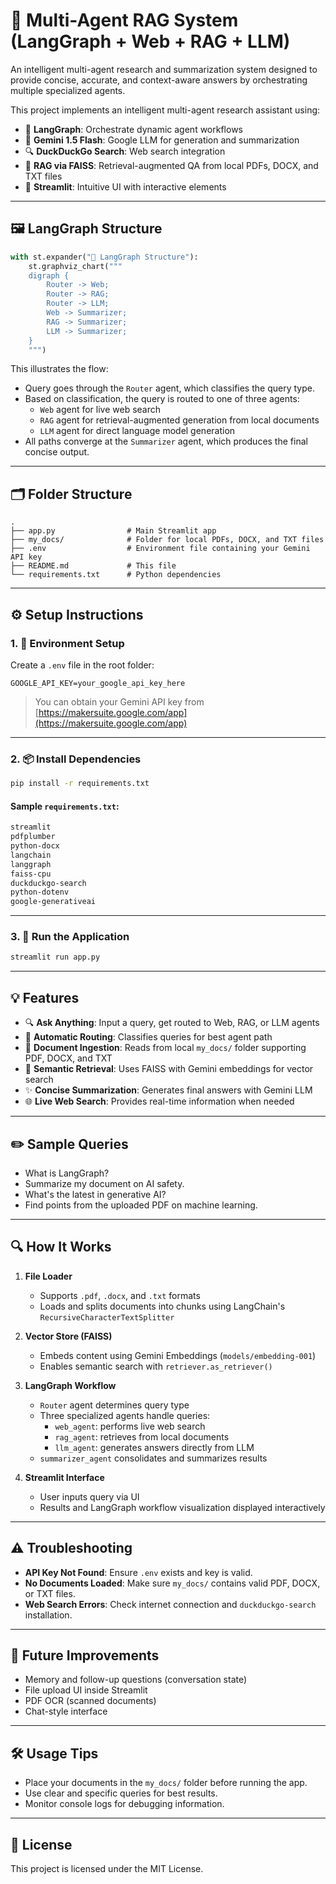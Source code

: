 # 🧠 Multi-Agent RAG System (LangGraph + Web + RAG + LLM)

An intelligent multi-agent research and summarization system designed to provide concise, accurate, and context-aware answers by orchestrating multiple specialized agents.

This project implements an intelligent multi-agent research assistant using:

- 🔀 **LangGraph**: Orchestrate dynamic agent workflows
- 🧠 **Gemini 1.5 Flash**: Google LLM for generation and summarization
- 🔍 **DuckDuckGo Search**: Web search integration
- 📄 **RAG via FAISS**: Retrieval-augmented QA from local PDFs, DOCX, and TXT files
- 🧩 **Streamlit**: Intuitive UI with interactive elements

---

## 🖼️ LangGraph Structure

```python
with st.expander("🧩 LangGraph Structure"):
    st.graphviz_chart("""
    digraph {
        Router -> Web;
        Router -> RAG;
        Router -> LLM;
        Web -> Summarizer;
        RAG -> Summarizer;
        LLM -> Summarizer;
    }
    """)
```

This illustrates the flow:

* Query goes through the `Router` agent, which classifies the query type.
* Based on classification, the query is routed to one of three agents:
  - `Web` agent for live web search
  - `RAG` agent for retrieval-augmented generation from local documents
  - `LLM` agent for direct language model generation
* All paths converge at the `Summarizer` agent, which produces the final concise output.

---

## 🗂 Folder Structure

```
.
├── app.py                # Main Streamlit app
├── my_docs/              # Folder for local PDFs, DOCX, and TXT files
├── .env                  # Environment file containing your Gemini API key
├── README.md             # This file
└── requirements.txt      # Python dependencies
```

---

## ⚙️ Setup Instructions

### 1. 🔑 Environment Setup

Create a `.env` file in the root folder:

```env
GOOGLE_API_KEY=your_google_api_key_here
```

> You can obtain your Gemini API key from [https://makersuite.google.com/app](https://makersuite.google.com/app)

---

### 2. 📦 Install Dependencies

```bash
pip install -r requirements.txt
```

#### Sample `requirements.txt`:

```txt
streamlit
pdfplumber
python-docx
langchain
langgraph
faiss-cpu
duckduckgo-search
python-dotenv
google-generativeai
```

---

### 3. 🏁 Run the Application

```bash
streamlit run app.py
```

---

## 💡 Features

* 🔍 **Ask Anything**: Input a query, get routed to Web, RAG, or LLM agents
* 🧠 **Automatic Routing**: Classifies queries for best agent path
* 📄 **Document Ingestion**: Reads from local `my_docs/` folder supporting PDF, DOCX, and TXT
* 🔎 **Semantic Retrieval**: Uses FAISS with Gemini embeddings for vector search
* ✨ **Concise Summarization**: Generates final answers with Gemini LLM
* 🌐 **Live Web Search**: Provides real-time information when needed

---

## ✏️ Sample Queries

* What is LangGraph?
* Summarize my document on AI safety.
* What's the latest in generative AI?
* Find points from the uploaded PDF on machine learning.

---

## 🔍 How It Works

1. **File Loader**

   * Supports `.pdf`, `.docx`, and `.txt` formats
   * Loads and splits documents into chunks using LangChain's `RecursiveCharacterTextSplitter`

2. **Vector Store (FAISS)**

   * Embeds content using Gemini Embeddings (`models/embedding-001`)
   * Enables semantic search with `retriever.as_retriever()`

3. **LangGraph Workflow**

   * `Router` agent determines query type
   * Three specialized agents handle queries:
     - `web_agent`: performs live web search
     - `rag_agent`: retrieves from local documents
     - `llm_agent`: generates answers directly from LLM
   * `summarizer_agent` consolidates and summarizes results

4. **Streamlit Interface**

   * User inputs query via UI
   * Results and LangGraph workflow visualization displayed interactively

---

## ⚠️ Troubleshooting

* **API Key Not Found**: Ensure `.env` exists and key is valid.
* **No Documents Loaded**: Make sure `my_docs/` contains valid PDF, DOCX, or TXT files.
* **Web Search Errors**: Check internet connection and `duckduckgo-search` installation.

---

## 🧪 Future Improvements

* Memory and follow-up questions (conversation state)
* File upload UI inside Streamlit
* PDF OCR (scanned documents)
* Chat-style interface

---

## 🛠️ Usage Tips

* Place your documents in the `my_docs/` folder before running the app.
* Use clear and specific queries for best results.
* Monitor console logs for debugging information.

---

## 📄 License

This project is licensed under the MIT License.
